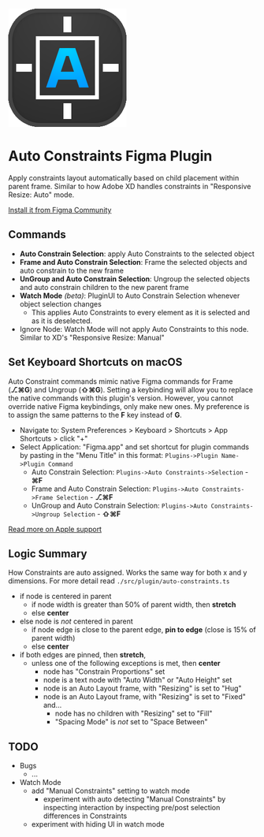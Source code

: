 ![Auto Constraints Logo](./assets/Logo.svg)

# Auto Constraints Figma Plugin
Apply constraints layout automatically based on child placement within parent frame. Similar to how Adobe XD handles constraints in "Responsive Resize: Auto" mode.

[Install it from Figma Community](https://www.figma.com/community/plugin/1155285435916019216)


## Commands
- **Auto Constrain Selection**: apply Auto Constraints to the selected object
- **Frame and Auto Constrain Selection**: Frame the selected objects and auto constrain to the new frame
- **UnGroup and Auto Constrain Selection**: Ungroup the selected objects and auto constrain children to the new parent frame
- **Watch Mode** *(beta)*: PluginUI to Auto Constrain Selection whenever object selection changes
  - This applies Auto Constraints to every element as it is selected and as it is deselected. 
- Ignore Node: Watch Mode will not apply Auto Constraints to this node. Similar to XD's "Responsive Resize: Manual"


## Set Keyboard Shortcuts on macOS
Auto Constraint commands mimic native Figma commands for Frame (**⎇⌘G**) and Ungroup (**⇧⌘G**). Setting a keybinding will allow you to replace the native commands with this plugin's version. However, you cannot override native Figma keybindings, only make new ones. My preference is to assign the same patterns to the **F** key instead of **G**.
- Navigate to: System Preferences > Keyboard > Shortcuts > App Shortcuts > click "+"
- Select Application: "Figma.app" and set shortcut for plugin commands by pasting in the "Menu Title" in this format: `Plugins->Plugin Name->Plugin Command`
  - Auto Constrain Selection: `Plugins->Auto Constraints->Selection` - **⌘F**
  - Frame and Auto Constrain Selection: `Plugins->Auto Constraints->Frame Selection` - **⎇⌘F**
  - UnGroup and Auto Constrain Selection: `Plugins->Auto Constraints->Ungroup Selection` - **⇧⌘F**

[Read more on Apple support](https://support.apple.com/guide/mac-help/create-keyboard-shortcuts-for-apps-mchlp2271/mac)


## Logic Summary
How Constraints are auto assigned. Works the same way for both x and y dimensions. For more detail read `./src/plugin/auto-constraints.ts`
- if node is centered in parent
  - if node width is greater than 50% of parent width, then **stretch**
  - else **center**
- else node is *not* centered in parent
  - if node edge is close to the parent edge, **pin to edge** (close is 15% of parent width)
  - else **center**
- if both edges are pinned, then **stretch**, 
  - unless one of the following exceptions is met, then **center**
    - node has "Constrain Proportions" set
    - node is a text node with "Auto Width" or "Auto Height" set
    - node is an Auto Layout frame, with "Resizing" is set to "Hug"
    - node is an Auto Layout frame, with "Resizing" is set to "Fixed" and...
        - node has no children with "Resizing" set to "Fill"
        - "Spacing Mode" is *not* set to "Space Between"


## TODO
- Bugs
  - ...
- Watch Mode
  - add "Manual Constraints" setting to watch mode 
    - experiment with auto detecting "Manual Constraints" by inspecting interaction by inspecting pre/post selection differences in Constraints
  - experiment with hiding UI in watch mode